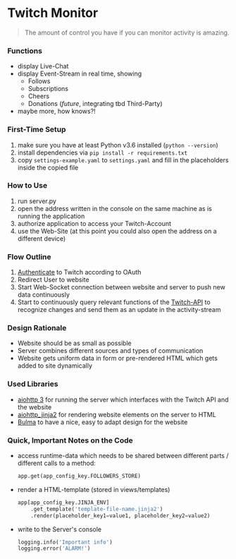# Twitch Monitor

> The amount of control you have if you can monitor activity is amazing.


### Functions
- display Live-Chat
- display Event-Stream in real time, showing
    - Follows
    - Subscriptions
    - Cheers
    - Donations (*future*, integrating tbd Third-Party)
- maybe more, how knows?!


### First-Time Setup
1. make sure you have at least Python v3.6 installed (`python --version`)
1. install dependencies via `pip install -r requirements.txt`
1. copy `settings-example.yaml` to `settings.yaml` and fill in the
    placeholders inside the copied file


### How to Use
1. run server.py
1. open the address written in the console on the same machine as is
    running the application
1. authorize application to access your Twitch-Account
1. use the Web-Site (at this point you could also open the address on
    a different device)


### Flow Outline
1. [Authenticate](https://dev.twitch.tv/docs/authentication/) to Twitch
    according to OAuth
1. Redirect User to website
1. Start Web-Socket connection between website and server to push new
    data continuously
1. Start to continuously query relevant functions of the [Twitch-API](https://dev.twitch.tv/docs/api/reference/)
    to recognize changes and send them as an update in the activity-stream


### Design Rationale
- Website should be as small as possible
- Server combines different sources and types of communication
- Website gets uniform data in form or pre-rendered HTML which gets
    added to site dynamically


### Used Libraries
- [aiohttp 3](https://aiohttp.readthedocs.io/en/stable/index.html) for
    running the server which interfaces with the Twitch API and the
    website
- [aiohttp_jinja2](https://aiohttp-jinja2.readthedocs.io/en/stable/index.html)
    for rendering website elements on the server to HTML
- [Bulma](https://bulma.io/documentation/overview) to have a nice, easy
    to adapt design for the website


### Quick, Important Notes on the Code
- access runtime-data which needs to be shared between different parts /
    different calls to a method:
    ```py
    app.get(app_config_key.FOLLOWERS_STORE)
    ```
- render a HTML-template (stored in views/templates)
    ```py
    app[app_config_key.JINJA_ENV]
        .get_template('template-file-name.jinja2')
        .render(placeholder_key1=value1, placeholder_key2=value2)
    ```
- write to the Server's console
    ```py
    logging.info('Important info')
    logging.error('ALARM!')
    ```
